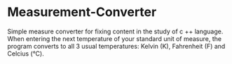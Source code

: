 # Measurement-Converter
Simple measure converter for fixing content in the study of c ++ language. When entering the next temperature of your standard unit of measure, the program converts to all 3 usual temperatures: Kelvin (K), Fahrenheit (F) and Celcius (°C).
